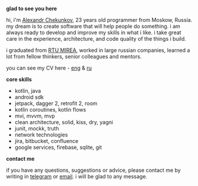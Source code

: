**glad to see you here**

hi, i'm [Alexandr Chekunkov](https://t.me/chekunkov_a_v_work), 23 years old programmer from Moskow, Russia. my dream is to create software that will help people do something.
i am always ready to develop and improve my skills in what i like. i take great care in the experience, architecture, and code quality of the things i build.

i graduated from [RTU MIREA](https://www.mirea.ru/), worked in large russian companies, learned a lot from fellow thinkers, senior colleagues and mentors.

you can see my CV here - [eng](https://github.com/coder-chekunkov/coder-chekunkov/blob/main/CV%20-%20ENG.pdf) & [ru](https://github.com/coder-chekunkov/coder-chekunkov/blob/main/CV%20-%20RU.pdf)

**core skills**

- kotlin, java
- android sdk
- jetpack, dagger 2, retrofit 2, room
- kotlin coroutines, kotlin flows
- mvi, mvvm, mvp
- clean architecture, solid, kiss, dry, yagni
- junit, mockk, truth
- network technologies
- jira, bitbucket, confluence
- google services, firebase, sqlite, git

**contact me**

if you have any questions, suggestions or advice, please contact me by writing in [telegram](https://t.me/chekunkov_a_v_work) or [email](mailto:chekunkov-work@yandex.ru). i will be glad to any message.
